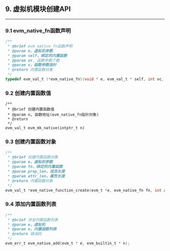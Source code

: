 ## 9. 虚拟机模块创建API

---

### 9.1 evm_native_fn函数声明

```c
/**
 * @brief evm_native_fn函数声明
 * @param e，虚拟机参数
 * @param self，绑定的内置函数
 * @param vc, 函数参数个数
 * @param v，函数参数指针
 * @return 内置函数对象
 */
typedef evm_val_t (*evm_native_fn)(void * e, evm_val_t * self, int vc, evm_val_t * v);
```


### 9.2 创建内置函数值

```
/**
 * @brief 创建内置函数值
 * @param n, 函数地址(evm_native_fn指针对象)
 * @return
 */
evm_val_t evm_mk_native(intptr_t n)
```


### 9.3 创建内置函数对象

```c
/**
 * @brief 创建内置函数对象
 * @param e，虚拟机参数
 * @param fn，绑定的内置函数
 * @param prop_len，成员长度
 * @param attr_len，属性长度
 * @return 内置函数对象
 */
evm_val_t *evm_native_function_create(evm_t *e, evm_native_fn fn, int attr_len);

```

### 9.4 添加内置函数列表

```c
/**
 * @brief 添加内置函数列表
 * @param e，虚拟机
 * @param n，内置函数列表
 * @return 错误码
 */
evm_err_t evm_native_add(evm_t * e, evm_builtin_t * n);

```
